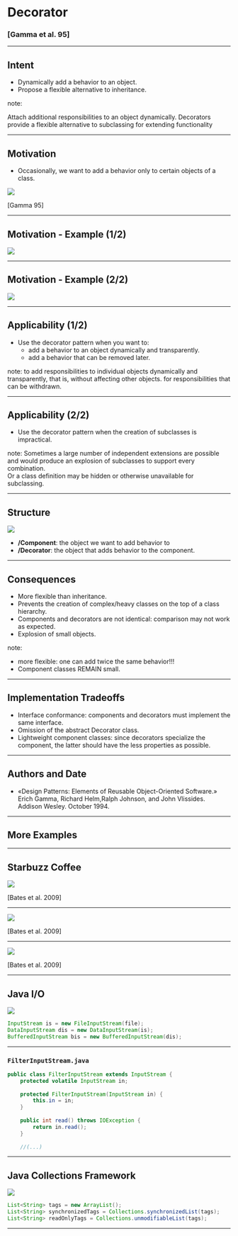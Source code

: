 # Decorator
### [Gamma et al. 95]

----

## Intent

- Dynamically add a behavior to an object.
- Propose a flexible alternative to inheritance.

note:

Attach additional responsibilities to an object dynamically. 
Decorators provide a flexible alternative to subclassing for extending functionality 

----

## Motivation 

- Occasionally, we want to add a behavior only to certain objects of a class.

![](resources/png/decorator-example.png)

[Gamma 95]

<!--  .element: style="font-size: small; text-align: center;" -->

----

## Motivation - Example (1/2)

![](resources/png/decorator-classes.png)

----

## Motivation - Example (2/2)

![](resources/png/decorator-instances.png)

----

## Applicability (1/2)

- Use the decorator pattern when you want to:
  - add a behavior to an object dynamically and transparently. 
  - add a behavior that can be removed later.

note:
to add responsibilities to individual objects dynamically and transparently, that is, without affecting other objects. 
for responsibilities that can be withdrawn. 

----

## Applicability (2/2)

- Use the decorator pattern when the creation of subclasses is impractical.

note:
Sometimes a large number of independent extensions are possible and would produce an explosion of subclasses to support every combination.  
Or a class definition may be hidden or otherwise unavailable for subclassing. 

----

## Structure

![](resources/png/decorator-structure.png)

- **/Component**: the object we want to add behavior to
- **/Decorator**: the object that adds behavior to the component.


----

## Consequences

- More flexible than inheritance.
- Prevents the creation of complex/heavy classes on the top of a class hierarchy.
- Components and decorators are not identical: comparison may not work as expected.
- Explosion of small objects.

note:
- more flexible: one can add twice the same behavior!!!
- Component classes REMAIN small.

----

## Implementation Tradeoffs

- Interface conformance: components and decorators must implement the same interface.
- Omission of the abstract Decorator class.
- Lightweight component classes: since decorators specialize the component, the latter should have the less properties as possible.

----

## Authors and Date

- «Design Patterns: Elements of Reusable Object-Oriented Software.» Erich Gamma, Richard Helm,Ralph Johnson, and John Vlissides. Addison Wesley. October 1994.

----

## More Examples

----

## Starbuzz Coffee


![](resources/patterns/starbuzz-problem.jpg)

[Bates et al. 2009]

<!--  .element: style="font-size: small; text-align: center;" -->

----

![](resources/patterns/starbuzz-class-explosion.png)

[Bates et al. 2009]

<!--  .element: style="font-size: small; text-align: center;" -->

----

![](resources/patterns/starbuzz-decorator.png)

[Bates et al. 2009]

<!--  .element: style="font-size: small; text-align: center;" -->

----
## Java I/O

![](resources/patterns/java-input-stream.png)

```java
InputStream is = new FileInputStream(file);
DataInputStream dis = new DataInputStream(is);
BufferedInputStream bis = new BufferedInputStream(dis);
```

----

### `FilterInputStream.java`

```java
public class FilterInputStream extends InputStream {
    protected volatile InputStream in;
	
    protected FilterInputStream(InputStream in) {
        this.in = in;
    }
	
    public int read() throws IOException {
        return in.read();
    }
	
	//(...)

```

----

## Java Collections Framework

![](resources/patterns/java-list.png)

```java
List<String> tags = new ArrayList();
List<String> synchronizedTags = Collections.synchronizedList(tags);
List<String> readOnlyTags = Collections.unmodifiableList(tags);

```


----